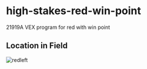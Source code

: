 # high-stakes-red-win-point
21919A VEX program for red with win point

## Location in Field
![redleft](https://github.com/user-attachments/assets/4e837b09-8b3f-43c7-be88-c05f3bd24901)
